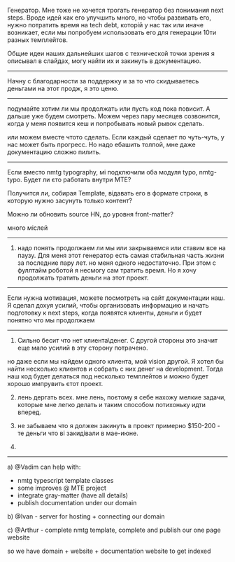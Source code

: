 Генератор. Мне тоже не хочется трогать генератор без понимания next steps.
Вроде идей как его улучшить много, но чтобы развивать его, нужно потратить время на tech debt, которій у нас так или иначе возникает, если мы попробуем использовать его для генерации 10ти разных темплейтов.

Общие идеи наших дальнейших шагов с технической точки зрения я описывал в слайдах, могу найти их и закинуть в документацию.


---

Начну с благодарности за поддержку и за то что скидываетесь деньгами на этот продж, я это ценю.

---

подумайте хотим ли мы продолжать или пусть код пока повисит. А дальше уже будем смотреть. Можем через пару месяцев созвонится, когда у меня появится кеш и попробывать новый рывок сделать.

или можем вместе чтото сделать. Если каждый сделает по чуть-чуть, у нас может быть прогресс.
Но надо ебашить толпой, мне даже документацию сложно пилить.


---

Если вместо nmtg typography, мі подключили оба модуля typo, nmtg-typo. Будет ли єто работать внутри MTE?

Получится ли, собирая Template, відавать его в формате строки, в которую нужно засунуть только контент?

Можно ли обновить source HN, до уровня front-matter? 

много міслей

---

1) надо понять продолжаем ли мы или закрываемся или ставим все на паузу. 
Для меня этот генератор есть самая стабильная часть жизни за последние пару лет.
но меня одного недостаточно. При этом с фуллтайм роботой я несмогу сам тратить время. Но я хочу продолжать тратить деньги на этот проект.


---

Если нужна мотивация, можете посмотреть на сайт документации наш. Я сделал дохуя усилий, чтобы организовать информацию и начать подготовку к next steps, когда появятся клиенты, деньги и будет понятно что мы продолжаем


---


1. Сильно бесит что нет клиента\денег. 
С другой стороны это значит еще мало усилий в эту сторону потрачено.

но даже если мы найдем одного клиента, мой vision другой. Я хотел бы найти несколько клиентов и собрать с них денег на development.
Тогда наш код будет делаться под несколько темплейтов и можно будет хорошо импрувить єтот проект.

2. лень дергать всех.
мне лень, поєтому я себе нахожу мелкие задачи, которые мне легко делать и таким способом потихоньку идти вперед.

3. не забываем что я должен закинуть в проект примерно $150-200 - те деньги что ві закидівали в мае-июне.
4. 


---

a) @Vadim can help with:
- nmtg typescript template classes
- some improves @ MTE project
- integrate gray-matter (have all details)
- publish documentation under our domain

b) @Ivan - server for hosting + connecting our domain

c) @Arthur - complete nmtg template, complete and publish our one page website

so we have domain + website + documentation website to get indexed


